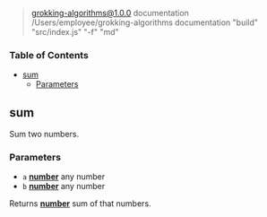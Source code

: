 
> grokking-algorithms@1.0.0 documentation /Users/employee/grokking-algorithms
> documentation "build" "src/index.js" "-f" "md"

<!-- Generated by documentation.js. Update this documentation by updating the source code. -->

### Table of Contents

-   [sum][1]
    -   [Parameters][2]

## sum

Sum two numbers.

### Parameters

-   `a` **[number][3]** any number
-   `b` **[number][3]** any number

Returns **[number][3]** sum of that numbers.

[1]: #sum

[2]: #parameters

[3]: https://developer.mozilla.org/docs/Web/JavaScript/Reference/Global_Objects/Number

